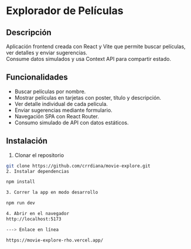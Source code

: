 # Explorador de Películas

## Descripción
Aplicación frontend creada con React y Vite que permite buscar películas, ver detalles y enviar sugerencias.  
Consume datos simulados y usa Context API para compartir estado.

## Funcionalidades
- Buscar películas por nombre.
- Mostrar películas en tarjetas con poster, título y descripción.
- Ver detalle individual de cada película.
- Enviar sugerencias mediante formulario.
- Navegación SPA con React Router.
- Consumo simulado de API con datos estáticos.

## Instalación

1. Clonar el repositorio  
```bash
git clone https://github.com/crrdiana/movie-explore.git
2. Instalar dependencias

npm install

3. Correr la app en modo desarrollo

npm run dev

4. Abrir en el navegador
http://localhost:5173

---> Enlace en línea

https://movie-explore-rho.vercel.app/
